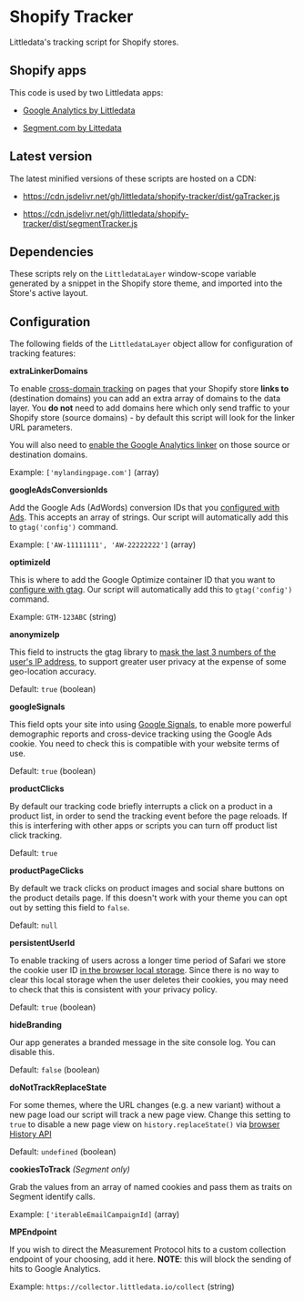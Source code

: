 # Shopify Tracker

Littledata's tracking script for Shopify stores.

## Shopify apps

This code is used by two Littledata apps:

-   [Google Analytics by Littledata](https://apps.shopify.com/littledata)

-   [Segment.com by Littedata](https://apps.shopify.com/segment-com-by-littledata)

## Latest version

The latest minified versions of these scripts are hosted on a CDN:

-   https://cdn.jsdelivr.net/gh/littledata/shopify-tracker/dist/gaTracker.js

-   https://cdn.jsdelivr.net/gh/littledata/shopify-tracker/dist/segmentTracker.js

## Dependencies

These scripts rely on the `LittledataLayer` window-scope variable generated by a snippet in the Shopify store theme, and imported into the Store's active layout.

## Configuration

The following fields of the `LittledataLayer` object allow for configuration of tracking features:

**extraLinkerDomains**

To enable [cross-domain tracking](https://support.google.com/analytics/answer/1033876?hl=en) on pages that your Shopify store **links to** (destination domains) you can add an extra array of domains to the data layer. You **do not** need to add domains here which only send traffic to your Shopify store (source domains) - by default this script will look for the linker URL parameters.

You will also need to [enable the Google Analytics linker](https://developers.google.com/analytics/devguides/collection/gtagjs/cross-domain) on those source or destination domains.

Example: `['mylandingpage.com']` (array)

**googleAdsConversionIds**

Add the Google Ads (AdWords) conversion IDs that you [configured with Ads](https://support.google.com/google-ads/answer/9266898). This accepts an array of strings. Our script will automatically add this to `gtag('config')` command.

Example: `['AW-11111111', 'AW-22222222']` (array)

**optimizeId**

This is where to add the Google Optimize container ID that you want to [configure with gtag](https://support.google.com/optimize/answer/7513085). Our script will automatically add this to `gtag('config')` command.

Example: `GTM-123ABC` (string)

**anonymizeIp**

This field to instructs the gtag library to [mask the last 3 numbers of the user's IP address](https://support.google.com/analytics/answer/2763052), to support greater user privacy at the expense of some geo-location accuracy.

Default: `true` (boolean)

**googleSignals**

This field opts your site into using [Google Signals](https://support.google.com/analytics/answer/7532985?hl=en), to enable more powerful demographic reports and cross-device tracking using the Google Ads cookie. You need to check this is compatible with your website terms of use.

Default: `true` (boolean)

**productClicks**

By default our tracking code briefly interrupts a click on a product in a product list, in order to send the tracking event before the page reloads. If this is interfering with other apps or scripts you can turn off product list click tracking.

Default: `true`

**productPageClicks**

By default we track clicks on product images and social share buttons on the product details page. If this doesn't work with your theme you can opt out by setting this field to `false`.

Default: `null`

**persistentUserId**

To enable tracking of users across a longer time period of Safari we store the cookie user ID [in the browser local storage](https://blog.littledata.io/2019/05/24/how-to-fix-marketing-attribution-for-safari-itp-2-1/). Since there is no way to clear this local storage when the user deletes their cookies, you may need to check that this is consistent with your privacy policy.

Default: `true` (boolean)

**hideBranding**

Our app generates a branded message in the site console log. You can disable this.

Default: `false` (boolean)

**doNotTrackReplaceState**

For some themes, where the URL changes (e.g. a new variant) without a new page load our script will track a new page view. Change this setting to `true` to disable a new page view on `history.replaceState()` via [browser History API](https://developer.mozilla.org/en-US/docs/Web/API/History_API)

Default: `undefined` (boolean)

**cookiesToTrack** _(Segment only)_

Grab the values from an array of named cookies and pass them as traits on Segment identify calls.

Example: `['iterableEmailCampaignId]` (array)

**MPEndpoint**

If you wish to direct the Measurement Protocol hits to a custom collection endpoint of your choosing, add it here. **NOTE**: this will block the sending of hits to Google Analytics.

Example: `https://collector.littledata.io/collect` (string)
